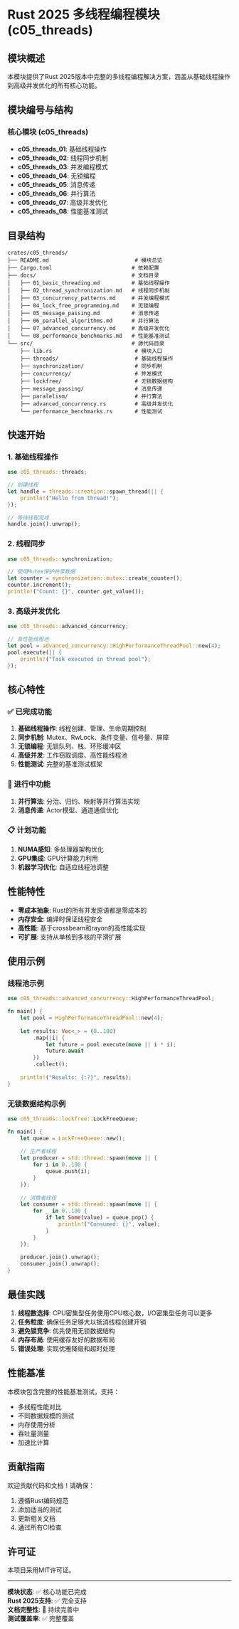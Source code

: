 # Rust 2025 多线程编程模块 (c05_threads)

## 模块概述

本模块提供了Rust 2025版本中完整的多线程编程解决方案，涵盖从基础线程操作到高级并发优化的所有核心功能。

## 模块编号与结构

### 核心模块 (c05_threads)

- **c05_threads_01**: 基础线程操作
- **c05_threads_02**: 线程同步机制
- **c05_threads_03**: 并发编程模式
- **c05_threads_04**: 无锁编程
- **c05_threads_05**: 消息传递
- **c05_threads_06**: 并行算法
- **c05_threads_07**: 高级并发优化
- **c05_threads_08**: 性能基准测试

## 目录结构

```
crates/c05_threads/
├── README.md                           # 模块总览
├── Cargo.toml                         # 依赖配置
├── docs/                              # 文档目录
│   ├── 01_basic_threading.md          # 基础线程操作
│   ├── 02_thread_synchronization.md   # 线程同步机制
│   ├── 03_concurrency_patterns.md     # 并发编程模式
│   ├── 04_lock_free_programming.md    # 无锁编程
│   ├── 05_message_passing.md          # 消息传递
│   ├── 06_parallel_algorithms.md      # 并行算法
│   ├── 07_advanced_concurrency.md     # 高级并发优化
│   └── 08_performance_benchmarks.md   # 性能基准测试
└── src/                               # 源代码目录
    ├── lib.rs                          # 模块入口
    ├── threads/                        # 基础线程操作
    ├── synchronization/                # 同步机制
    ├── concurrency/                    # 并发模式
    ├── lockfree/                       # 无锁数据结构
    ├── message_passing/                # 消息传递
    ├── paralelism/                     # 并行算法
    ├── advanced_concurrency.rs         # 高级并发优化
    └── performance_benchmarks.rs       # 性能测试
```

## 快速开始

### 1. 基础线程操作

```rust
use c05_threads::threads;

// 创建线程
let handle = threads::creation::spawn_thread(|| {
    println!("Hello from thread!");
});

// 等待线程完成
handle.join().unwrap();
```

### 2. 线程同步

```rust
use c05_threads::synchronization;

// 使用Mutex保护共享数据
let counter = synchronization::mutex::create_counter();
counter.increment();
println!("Count: {}", counter.get_value());
```

### 3. 高级并发优化

```rust
use c05_threads::advanced_concurrency;

// 高性能线程池
let pool = advanced_concurrency::HighPerformanceThreadPool::new(4);
pool.execute(|| {
    println!("Task executed in thread pool");
});
```

## 核心特性

### ✅ 已完成功能

1. **基础线程操作**: 线程创建、管理、生命周期控制
2. **同步机制**: Mutex、RwLock、条件变量、信号量、屏障
3. **无锁编程**: 无锁队列、栈、环形缓冲区
4. **高级并发**: 工作窃取调度、高性能线程池
5. **性能测试**: 完整的基准测试框架

### 🚧 进行中功能

1. **并行算法**: 分治、归约、映射等并行算法实现
2. **消息传递**: Actor模型、通道通信优化

### 📋 计划功能

1. **NUMA感知**: 多处理器架构优化
2. **GPU集成**: GPU计算能力利用
3. **机器学习优化**: 自适应线程池调整

## 性能特性

- **零成本抽象**: Rust的所有并发原语都是零成本的
- **内存安全**: 编译时保证线程安全
- **高性能**: 基于crossbeam和rayon的高性能实现
- **可扩展**: 支持从单核到多核的平滑扩展

## 使用示例

### 线程池示例

```rust
use c05_threads::advanced_concurrency::HighPerformanceThreadPool;

fn main() {
    let pool = HighPerformanceThreadPool::new(4);
    
    let results: Vec<_> = (0..100)
        .map(|i| {
            let future = pool.execute(move || i * i);
            future.await
        })
        .collect();
    
    println!("Results: {:?}", results);
}
```

### 无锁数据结构示例

```rust
use c05_threads::lockfree::LockFreeQueue;

fn main() {
    let queue = LockFreeQueue::new();
    
    // 生产者线程
    let producer = std::thread::spawn(move || {
        for i in 0..100 {
            queue.push(i);
        }
    });
    
    // 消费者线程
    let consumer = std::thread::spawn(move || {
        for _ in 0..100 {
            if let Some(value) = queue.pop() {
                println!("Consumed: {}", value);
            }
        }
    });
    
    producer.join().unwrap();
    consumer.join().unwrap();
}
```

## 最佳实践

1. **线程数选择**: CPU密集型任务使用CPU核心数，I/O密集型任务可以更多
2. **任务粒度**: 确保任务足够大以抵消线程创建开销
3. **避免锁竞争**: 优先使用无锁数据结构
4. **内存布局**: 使用缓存友好的数据布局
5. **错误处理**: 实现优雅降级和超时处理

## 性能基准

本模块包含完整的性能基准测试，支持：

- 多线程性能对比
- 不同数据规模的测试
- 内存使用分析
- 吞吐量测量
- 加速比计算

## 贡献指南

欢迎贡献代码和文档！请确保：

1. 遵循Rust编码规范
2. 添加适当的测试
3. 更新相关文档
4. 通过所有CI检查

## 许可证

本项目采用MIT许可证。

---

**模块状态**: ✅ 核心功能已完成  
**Rust 2025支持**: ✅ 完全支持  
**文档完整性**: 🚧 持续完善中  
**测试覆盖率**: ✅ 完整覆盖
